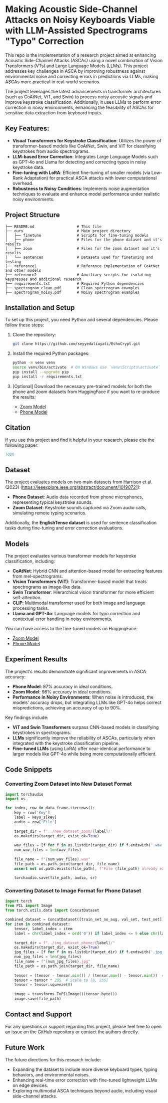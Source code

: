 # Making Acoustic Side-Channel Attacks on Noisy Keyboards Viable with LLM-Assisted Spectrograms "Typo" Correction
This repo is the implementation of a research project aimed at enhancing Acoustic Side-Channel Attacks (ASCAs) using a novel combination of Vision Transformers (VTs) and Large Language Models (LLMs). This project addresses key challenges in ASCA by improving robustness against environmental noise and correcting errors in predictions via LLMs, making ASCAs more practical in real-world scenarios.

The project leverages the latest advancements in transformer architectures (such as CoAtNet, ViT, and Swin) to process noisy acoustic signals and improve keystroke classification. Additionally, it uses LLMs to perform error correction in noisy environments, enhancing the feasibility of ASCAs for sensitive data extraction from keyboard inputs.

## Key Features:
- **Visual Transformers for Keystroke Classification**: Utilizes the power of transformer-based models like CoAtNet, Swin, and ViT for classifying keystrokes from audio spectrograms.
- **LLM-based Error Correction**: Integrates Large Language Models such as GPT-4o and Llama for detecting and correcting typos in noisy keystroke data.
- **Fine-tuning with LoRA**: Efficient fine-tuning of smaller models (via Low-Rank Adaptation) for practical ASCA attacks with lower computational overhead.
- **Robustness to Noisy Conditions**: Implements noise augmentation techniques to evaluate and enhance model performance under realistic noisy environments.

## Project Structure

```
├── README.md                   # This file
├── ours                        # Main project directory
│   ├── finetune                # Scripts for fine-tuning models
│   ├── phone                   # Files for the phone dataset and it's results
│   ├── zoom                    # Files for the zoom dataset and it's results
│   └── sentences               # Datasets used for finetuning and testing
├── reference1                  # Reference implementation of CoAtNet and other models
├── reference2                  # Auxiliary scripts for isolating keypresses and additional research
├── requirements.txt            # Required Python dependencies
├── spectrogram_clean.pdf       # Clean spectrogram examples
├── spectrogram_noisy.pdf       # Noisy spectrogram examples
```

## Installation and Setup
To set up this project, you need Python and several dependencies. Please follow these steps:

1. Clone the repository:
   ```bash
   git clone https://github.com/seyyedaliayati/EchoCrypt.git
   ```

2. Install the required Python packages:
   ```bash
   python -m venv venv
   source venv/bin/activate  # On Windows use `venv\Scripts\activate`
   pip install --upgrade pip
   pip install -r requirements.txt
   ```

3. [Optional] Download the necessary pre-trained models for both the phone and zoom datasets from HuggingFace if you want to re-produce the results:
   - [Zoom Model](https://huggingface.co/seyyedaliayati/zoom_model)
   - [Phone Model](https://huggingface.co/seyyedaliayati/phone_model)

## Citation

If you use this project and find it helpful in your research, please cite the following paper:
```bibtex
TODO
```

## Dataset
The project evaluates models on two main datasets from Harrison et al. (2023) (https://ieeexplore.ieee.org/abstract/document/10190721):
- **Phone Dataset**: Audio data recorded from phone microphones, representing typical keystroke sounds.
- **Zoom Dataset**: Keystroke sounds captured via Zoom audio calls, simulating remote typing scenarios.

Additionally, the **EnglishTense dataset** is used for sentence classification tasks during fine-tuning and error correction evaluations.

## Models
The project evaluates various transformer models for keystroke classification, including:

- **CoAtNet**: Hybrid CNN and attention-based model for extracting features from mel-spectrograms.
- **Vision Transformers (ViT)**: Transformer-based model that treats spectrograms as image-like data.
- **Swin Transformer**: Hierarchical vision transformer for more efficient self-attention.
- **CLIP**: Multimodal transformer used for both image and language processing tasks.
- **Llama and GPT-4o**: Language models for typo correction and contextual error handling in noisy environments.

You can have access to the fine-tuned models on HuggingFace:
- [Zoom Model](https://huggingface.co/seyyedaliayati/zoom_model)
- [Phone Model](https://huggingface.co/seyyedaliayati/phone_model)

## Experiment Results
The project's results demonstrate significant improvements in ASCA accuracy:

- **Phone Model**: 97% accuracy in ideal conditions.
- **Zoom Model**: 98% accuracy in ideal conditions.
- **Performance in Noisy Environments**: When noise is introduced, the models' accuracy drops, but integrating LLMs like GPT-4o helps correct mispredictions, achieving an accuracy of up to 90%.

Key findings include:
- **ViT and Swin Transformers** surpass CNN-based models in classifying keystrokes in spectrograms.
- **LLMs** significantly improve the reliability of ASCAs, particularly when integrated with the keystroke classification pipeline.
- **Fine-tuned LLMs** (using LoRA) offer near-identical performance to larger models like GPT-4o while being more computationally efficient.

## Code Snippets

### Converting Zoom Dataset into New Dataset Format
```python
import torchaudio
import os

for index, row in data_frame.iterrows():
    key = row['Key']
    label = keys_s[key]
    audio = row['File']
    
    target_dir = f'../new_dataset_zoom/{label}/'
    os.makedirs(target_dir, exist_ok=True)
    
    wav_files = [f for f in os.listdir(target_dir) if f.endswith('.wav')]
    num_wav_files = len(wav_files)
    
    file_name = f"{num_wav_files}.wav"
    file_path = os.path.join(target_dir, file_name)
    assert not os.path.exists(file_path), f"File {file_path} already exists"
    
    torchaudio.save(file_path, audio, sr)
```

### Converting Dataset to Image Format for Phone Dataset
```python
import torch
from PIL import Image
from torch.utils.data import ConcatDataset

combined_dataset = ConcatDataset([train_set_no_aug, val_set, test_set])
for item in combined_dataset:
    tensor, label_index = item
    label = chr(label_index + ord('0')) if label_index <= 9 else chr(label_index - 10 + ord('a'))
    
    target_dir = f"../img_dataset_phone/{label}/"
    os.makedirs(target_dir, exist_ok=True)
    jpg_files = [f for f in os.listdir(target_dir) if f.endswith('.jpg')]
    num_jpg_files = len(jpg_files)
    file_name = f"{num_jpg_files}.jpg"
    file_path = os.path.join(target_dir, file_name)
    
    tensor = (tensor - tensor.min()) / (tensor.max() - tensor.min())  # Normalize to [0, 1]
    tensor = tensor * 255  # Scale to [0, 255]
    tensor = tensor.squeeze(0)
    
    image = transforms.ToPILImage()(tensor.byte())
    image.save(file_path)
```

## Contact and Support
For any questions or support regarding this project, please feel free to open an issue on the GitHub repository or contact the authors directly.

## Future Work
The future directions for this research include:
- Expanding the dataset to include more diverse keyboard types, typing behaviors, and environmental noises.
- Enhancing real-time error correction with fine-tuned lightweight LLMs on edge devices.
- Exploring multimodal ASCA techniques beyond audio, including visual side-channel attacks.
